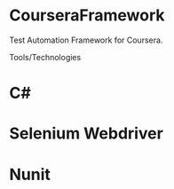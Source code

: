 # CourseraFramework
Test Automation Framework for Coursera.

Tools/Technologies 

# C#
# Selenium Webdriver
# Nunit
